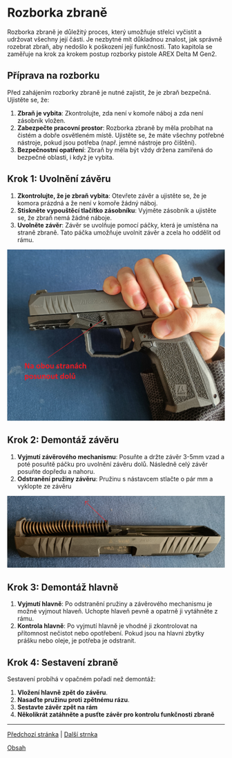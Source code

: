 # Rozborka zbraně

Rozborka zbraně je důležitý proces, který umožňuje střelci vyčistit a udržovat všechny její části. Je nezbytné mít důkladnou znalost, jak správně rozebrat zbraň, aby nedošlo k poškození její funkčnosti. Tato kapitola se zaměřuje na krok za krokem postup rozborky pistole AREX Delta M Gen2.

## Příprava na rozborku

Před zahájením rozborky zbraně je nutné zajistit, že je zbraň bezpečná. Ujistěte se, že:

1. **Zbraň je vybita**: Zkontrolujte, zda není v komoře náboj a zda není zásobník vložen.
2. **Zabezpečte pracovní prostor**: Rozborka zbraně by měla probíhat na čistém a dobře osvětleném místě. Ujistěte se, že máte všechny potřebné nástroje, pokud jsou potřeba (např. jemné nástroje pro čištění).
3. **Bezpečnostní opatření**: Zbraň by měla být vždy držena zamířená do bezpečné oblasti, i když je vybita.

## Krok 1: Uvolnění závěru

1. **Zkontrolujte, že je zbraň vybita**: Otevřete závěr a ujistěte se, že je komora prázdná a že není v komoře žádný náboj.
2. **Stiskněte vypouštěcí tlačítko zásobníku**: Vyjměte zásobník a ujistěte se, že zbraň nemá žádné náboje.
3. **Uvolněte závěr**: Závěr se uvolňuje pomocí páčky, která je umístěna na straně zbraně. Tato páčka umožňuje uvolnit závěr a zcela ho oddělit od rámu.

![Obrázek 3 - Rozborka](img/03Disassembly.jpg)

## Krok 2: Demontáž závěru

1. **Vyjmutí závěrového mechanismu**: Posuňte a držte závěr 3-5mm vzad a poté posuňtě páčku pro uvolnění závěru dolů. Následně celý závěr posuňte dopředu a nahoru.
2. **Odstranění pružiny závěru**: Pružinu s nástavcem stlačte o pár mm a vyklopte ze závěru

![Obrázek 4 - Uvolnění pružiny](img/04Disassembly.jpg)

## Krok 3: Demontáž hlavně

1. **Vyjmutí hlavně**: Po odstranění pružiny a závěrového mechanismu je možné vyjmout hlaveň. Uchopte hlaveň pevně a opatrně ji vytáhněte z rámu.
2. **Kontrola hlavně**: Po vyjmutí hlavně je vhodné ji zkontrolovat na přítomnost nečistot nebo opotřebení. Pokud jsou na hlavni zbytky prášku nebo oleje, je potřeba je odstranit.

## Krok 4: Sestavení zbraně

Sestavení probíhá v opačném pořadí než demontáž:

1. **Vložení hlavně zpět do závěru**.
2. **Nasaďte pružinu proti zpětnému rázu**.
3. **Sestavte závěr zpět na rám**
4. **Několikrát zatáhněte a pusťte závěr pro kontrolu funkčnosti zbraně**


---

[Předchozí stránka](02function.md) |  [Další strnka](04cleaning.md)

[Obsah](README.md)
